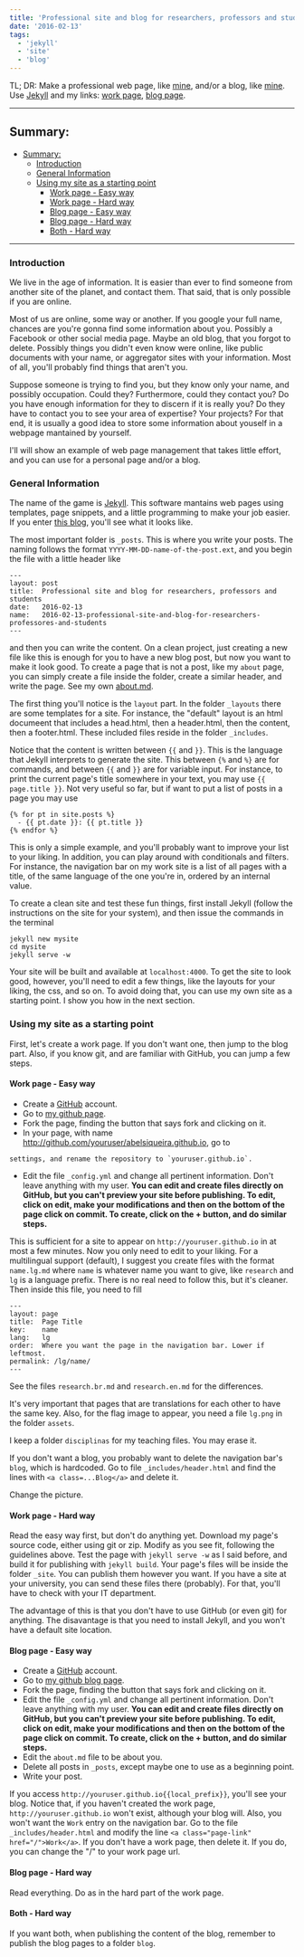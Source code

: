 ```yaml
---
title: 'Professional site and blog for researchers, professors and students'
date: '2016-02-13'
tags:
  - 'jekyll'
  - 'site'
  - 'blog'
---
```


TL; DR: Make a professional web page, like [mine]({{local_prefix}}/../),
and/or a blog, like [mine]({{local_prefix}}). Use
[Jekyll](https://jekyllrb.com/) and my links:
[work page](http://github.com/abelsiqueira/abelsiqueira.github.io),
[blog page](http://github.com/abelsiqueira/blog).

---

## Summary:

- [Summary:](#summary)
  - [Introduction](#introduction)
  - [General Information](#general-information)
  - [Using my site as a starting point](#using-my-site-as-a-starting-point)
    - [Work page - Easy way](#work-page---easy-way)
    - [Work page - Hard way](#work-page---hard-way)
    - [Blog page - Easy way](#blog-page---easy-way)
    - [Blog page - Hard way](#blog-page---hard-way)
    - [Both - Hard way](#both---hard-way)

---

### Introduction

We live in the age of information.
It is easier than ever to find someone from another site of the planet, and
contact them.
That said, that is only possible if you are online.

Most of us are online, some way or another. If you google your full name,
chances are you're gonna find some information about you. Possibly a Facebook or
other social media page.
Maybe an old blog, that you forgot to delete.
Possibly things you didn't even know were online, like public documents with
your name, or aggregator sites with your information.
Most of all, you'll probably find things that aren't you.

Suppose someone is trying to find you, but they know only your name, and
possibly occupation. Could they?
Furthermore, could they contact you?
Do you have enough information for they to discern if it is really you?
Do they have to contact you to see your area of expertise? Your projects?
For that end, it is usually a good idea to store some information about youself
in a webpage mantained by yourself.

I'll will show an example of web page management that takes little effort, and
you can use for a personal page and/or a blog.

### General Information

The name of the game is
[Jekyll](https://jekyllrb.com/). This software mantains web pages using
templates, page snippets, and a little programming to make your job easier.
If you enter [this blog](http://github.com/abelsiqueira/blog), you'll see what
it looks like.

The most important folder is `_posts`. This is where you write your posts. The
naming follows the format `YYYY-MM-DD-name-of-the-post.ext`, and you begin the
file with a little header like

```
---
layout: post
title:  Professional site and blog for researchers, professors and students
date:   2016-02-13
name:   2016-02-13-professional-site-and-blog-for-researchers-professores-and-students
---
```

and then you can write the content.
On a clean project, just creating a new file like this is enough for you to have
a new blog post, but now you want to make it look good.
To create a page that is not a post, like my `about` page, you can simply create
a file inside the folder, create a similar header, and write the page. See my
own
[about.md](https://raw.githubusercontent.com/abelsiqueira{{local_prefix}}gh-pages/about.md).

The first thing you'll notice is the `layout` part. In the folder `_layouts`
there are some templates for a site. For instance, the "default" layout is an
html documeent that includes a head.html, then a header.html, then the content,
then a footer.html. These included files reside in the folder `_includes`.

Notice that the content is written between
`{{` and `}}`. This is the language
that Jekyll interprets to generate the site. This between
`{%` and `%}` are for
commands, and between
`{{` and `}}` are for variable input.
For instance, to print the current page's title somewhere in your text, you may
use `{{ page.title }}`. Not very useful so far, but if want
to put a list of posts in a page you may use

```
{% for pt in site.posts %}
  - {{ pt.date }}: {{ pt.title }}
{% endfor %}
```

This is only a simple example, and you'll probably want to improve your list to
your liking.
In addition, you can play around with conditionals and filters. For instance,
the navigation bar on my work site is a list of all pages with a title, of the
same language of the one you're in, ordered by an internal value.

To create a clean site and test these fun things, first install Jekyll (follow
the instructions on the site for your system), and then issue the commands in
the terminal

```
jekyll new mysite
cd mysite
jekyll serve -w
```

Your site will be built and available at
`localhost:4000`.
To get the site to look good, however, you'll need to edit a few things, like
the layouts for your liking, the css, and so on.
To avoid doing that, you can use my own site as a starting point. I show you how
in the next section.

### Using my site as a starting point

First, let's create a work page. If you don't want one, then jump to the blog
part.
Also, if you know git, and are familiar with GitHub, you can jump a few steps.

#### Work page - Easy way

- Create a [GitHub](http://github.com) account.
- Go to [my github page](http://github.com/abelsiqueira/abelsiqueira.github.io).
- Fork the page, finding the button that says fork and clicking on it.
- In your page, with name http://github.com/youruser/abelsiqueira.github.io, go to

```
settings, and rename the repository to `youruser.github.io`.
```

- Edit the file `_config.yml` and change all pertinent information. Don't leave
  anything with my user.
  **You can edit and create files directly on GitHub, but you can't preview
  your site before publishing. To edit, click on edit, make your modifications
  and then on the bottom of the page click on commit. To create, click on the +
  button, and do similar steps.**

This is sufficient for a site to appear on `http://youruser.github.io` in at
most a few minutes. Now you only need to edit to your liking.
For a multilingual support (default), I suggest you create files with the format
`name.lg.md` where `name` is whatever name you want to give, like `research` and
`lg` is a language prefix. There is no real need to follow this, but it's
cleaner.
Then inside this file, you need to fill

```
---
layout: page
title:  Page Title
key:    name
lang:   lg
order:  Where you want the page in the navigation bar. Lower if leftmost.
permalink: /lg/name/
---
```

See the files `research.br.md` and `research.en.md` for the differences.

It's very important that pages that are translations for each other to have the
same key. Also, for the flag image to appear, you need a file `lg.png` in the
folder `assets`.

I keep a folder `disciplinas` for my teaching files. You may erase it.

If you don't want a blog, you probably want to delete the navigation bar's
`blog`, which is hardcoded. Go to file `_includes/header.html` and find the
lines with `<a class=...Blog</a>` and delete it.

Change the picture.

#### Work page - Hard way

Read the easy way first, but don't do anything yet.
Download my page's source code, either using git or zip.
Modify as you see fit, following the guidelines above.
Test the page with `jekyll serve -w` as I said before, and build it for
publishing with `jekyll build`.
Your page's files will be inside the folder `_site`.
You can publish them however you want. If you have a site at your university,
you can send these files there (probably). For that, you'll have to check with
your IT department.

The advantage of this is that you don't have to use GitHub (or even git) for
anything. The disavantage is that you need to install Jekyll, and you won't have
a default site location.

#### Blog page - Easy way

- Create a [GitHub](http://github.com) account.
- Go to [my github blog page](http://github.com/abelsiqueira/blog).
- Fork the page, finding the button that says fork and clicking on it.
- Edit the file `_config.yml` and change all pertinent information. Don't leave
  anything with my user.
  **You can edit and create files directly on GitHub, but you can't preview
  your site before publishing. To edit, click on edit, make your modifications
  and then on the bottom of the page click on commit. To create, click on the +
  button, and do similar steps.**
- Edit the `about.md` file to be about you.
- Delete all posts in `_posts`, except maybe one to use as a beginning point.
- Write your post.

If you access `http://youruser.github.io{{local_prefix}}`, you'll see your blog. Notice
that, if you haven't created the work page, `http://youruser.github.io` won't
exist, although your blog will.
Also, you won't want the `Work` entry on the navigation bar.
Go to the file `_includes/header.html` and modify the line
`<a class="page-link" href="/">Work</a>`.
If you don't have a work page, then delete it.
If you do, you can change the "/" to your work page url.

#### Blog page - Hard way

Read everything. Do as in the hard part of the work page.

#### Both - Hard way

If you want both, when publishing the content of the blog, remember to publish
the blog pages to a folder `blog`.
